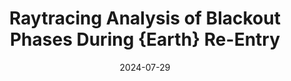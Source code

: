 ---
title: "Raytracing Analysis of Blackout Phases During {Earth} Re-Entry"
collection: conferences
permalink: /conference/2024-raytracing-analysis
excerpt: "Giangaspero, Vincent and **Sharma, Vatsalya** and Lani, Andrea and Poedts, Stefaan"
date: 2024-07-29
venue: "AIAA Aviation 2024 Forum"
paperurl: "https://doi.org/10.2514/6.2024-4047"
---